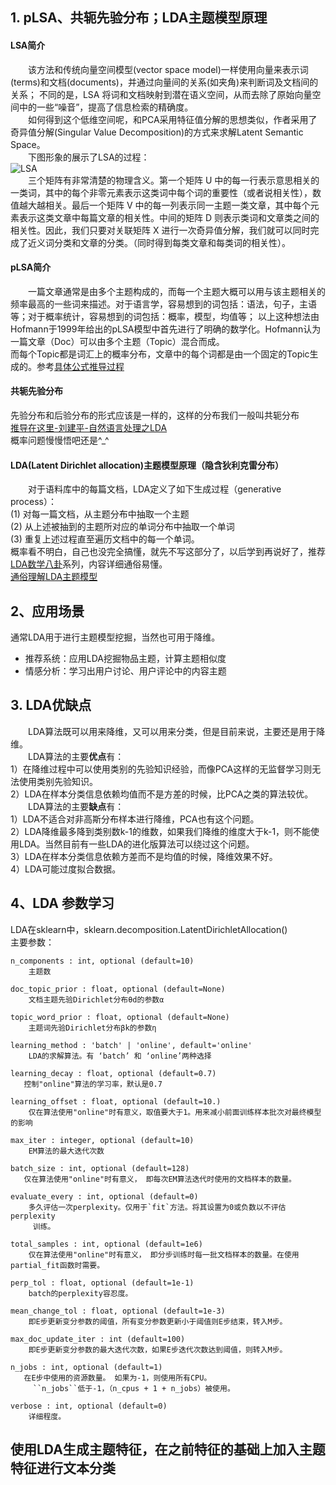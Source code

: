 ## 1. pLSA、共轭先验分布；LDA主题模型原理  
#### LSA简介  
&emsp;&emsp;该方法和传统向量空间模型(vector space model)一样使用向量来表示词(terms)和文档(documents)，并通过向量间的关系(如夹角)来判断词及文档间的关系；
不同的是，LSA 将词和文档映射到潜在语义空间，从而去除了原始向量空间中的一些“噪音”，提高了信息检索的精确度。    
&emsp;&emsp;如何得到这个低维空间呢，和PCA采用特征值分解的思想类似，作者采用了奇异值分解(Singular Value Decomposition)的方式来求解Latent Semantic Space。    
&emsp;&emsp;下图形象的展示了LSA的过程：   
![LSA](./images/LSA.jpg)  
&emsp;&emsp;三个矩阵有非常清楚的物理含义。第一个矩阵 U 中的每一行表示意思相关的一类词，其中的每个非零元素表示这类词中每个词的重要性（或者说相关性），数值越大越相关。最后一个矩阵 V 中的每一列表示同一主题一类文章，其中每个元素表示这类文章中每篇文章的相关性。中间的矩阵 D 则表示类词和文章类之间的相关性。因此，我们只要对关联矩阵 X 进行一次奇异值分解，我们就可以同时完成了近义词分类和文章的分类。（同时得到每类文章和每类词的相关性）。    
#### pLSA简介
&emsp;&emsp;一篇文章通常是由多个主题构成的，而每一个主题大概可以用与该主题相关的频率最高的一些词来描述。对于语言学，容易想到的词包括：语法，句子，主语等；对于概率统计，容易想到的词包括：概率，模型，均值等；
以上这种想法由Hofmann于1999年给出的pLSA模型中首先进行了明确的数学化。Hofmann认为一篇文章（Doc）可以由多个主题（Topic）混合而成。       
而每个Topic都是词汇上的概率分布，文章中的每个词都是由一个固定的Topic生成的。参考[具体公式推导过程](http://www.cnblogs.com/bentuwuying/p/6219970.html)    
#### 共轭先验分布    
先验分布和后验分布的形式应该是一样的，这样的分布我们一般叫共轭分布  
[推导在这里-刘建平-自然语言处理之LDA](https://www.cnblogs.com/pinard/p/6831308.html)   
概率问题慢慢悟吧还是^_^        
#### LDA(Latent Dirichlet allocation)主题模型原理（隐含狄利克雷分布）    

&emsp;&emsp;对于语料库中的每篇文档，LDA定义了如下生成过程（generative process）：   
(1) 对每一篇文档，从主题分布中抽取一个主题    
(2) 从上述被抽到的主题所对应的单词分布中抽取一个单词    
(3) 重复上述过程直至遍历文档中的每一个单词。    
概率看不明白，自己也没完全搞懂，就先不写这部分了，以后学到再说好了，推荐[LDA数学八卦](http://www.52nlp.cn/lda-math-汇总-lda数学八卦)系列，内容详细通俗易懂。   
[通俗理解LDA主题模型](https://cloud.tencent.com/developer/article/1058777)    
## 2、应用场景   
通常LDA用于进行主题模型挖掘，当然也可用于降维。    
* 推荐系统：应用LDA挖掘物品主题，计算主题相似度    
* 情感分析：学习出用户讨论、用户评论中的内容主题   
## 3. LDA优缺点   
&emsp;&emsp;LDA算法既可以用来降维，又可以用来分类，但是目前来说，主要还是用于降维。  
&emsp;&emsp;LDA算法的主要**优点**有：   
1）在降维过程中可以使用类别的先验知识经验，而像PCA这样的无监督学习则无法使用类别先验知识。   
2）LDA在样本分类信息依赖均值而不是方差的时候，比PCA之类的算法较优。   
&emsp;&emsp;LDA算法的主要**缺点**有：   
1）LDA不适合对非高斯分布样本进行降维，PCA也有这个问题。   
2）LDA降维最多降到类别数k-1的维数，如果我们降维的维度大于k-1，则不能使用LDA。当然目前有一些LDA的进化版算法可以绕过这个问题。   
3）LDA在样本分类信息依赖方差而不是均值的时候，降维效果不好。   
4）LDA可能过度拟合数据。    
## 4、LDA 参数学习   
LDA在sklearn中，sklearn.decomposition.LatentDirichletAllocation()   
主要参数：   
```
n_components : int, optional (default=10)
    主题数

doc_topic_prior : float, optional (default=None)
    文档主题先验Dirichlet分布θd的参数α

topic_word_prior : float, optional (default=None)
    主题词先验Dirichlet分布βk的参数η

learning_method : 'batch' | 'online', default='online'
    LDA的求解算法。有 ‘batch’ 和 ‘online’两种选择

learning_decay : float, optional (default=0.7)
   控制"online"算法的学习率，默认是0.7

learning_offset : float, optional (default=10.)
    仅在算法使用"online"时有意义，取值要大于1。用来减小前面训练样本批次对最终模型的影响
    
max_iter : integer, optional (default=10)
    EM算法的最大迭代次数

batch_size : int, optional (default=128)
   仅在算法使用"online"时有意义， 即每次EM算法迭代时使用的文档样本的数量。

evaluate_every : int, optional (default=0)
    多久评估一次perplexity。仅用于`fit`方法。将其设置为0或负数以不评估perplexity
     训练。
     
total_samples : int, optional (default=1e6)
    仅在算法使用"online"时有意义， 即分步训练时每一批文档样本的数量。在使用partial_fit函数时需要。

perp_tol : float, optional (default=1e-1)
    batch的perplexity容忍度。

mean_change_tol : float, optional (default=1e-3)
    即E步更新变分参数的阈值，所有变分参数更新小于阈值则E步结束，转入M步。

max_doc_update_iter : int (default=100)
    即E步更新变分参数的最大迭代次数，如果E步迭代次数达到阈值，则转入M步。

n_jobs : int, optional (default=1)
   在E步中使用的资源数量。 如果为-1，则使用所有CPU。
     ``n_jobs``低于-1，（n_cpus + 1 + n_jobs）被使用。

verbose : int, optional (default=0)
    详细程度。
```
## 使用LDA生成主题特征，在之前特征的基础上加入主题特征进行文本分类   
